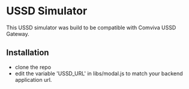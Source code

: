 # USSD Simulator
This USSD simulator was build to be compatible with Comviva USSD Gateway.

## Installation
- clone the repo
- edit the variable 'USSD_URL' in libs/modal.js to match your backend application url.